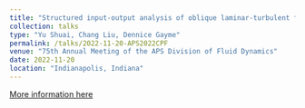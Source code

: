 ```yaml
---
title: "Structured input-output analysis of oblique laminar-turbulent flow patterns in transitional plane Couette-Poiseuille flow"
collection: talks
type: "Yu Shuai, Chang Liu, Dennice Gayme"
permalink: /talks/2022-11-20-APS2022CPF
venue: "75th Annual Meeting of the APS Division of Fluid Dynamics"
date: 2022-11-20
location: "Indianapolis, Indiana"
---
```


[More information here](https://meetings.aps.org/Meeting/DFD22/Session/L17.2)
